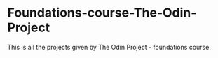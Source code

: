 # Foundations-course-The-Odin-Project
This is all the projects given by The Odin Project - foundations course.
